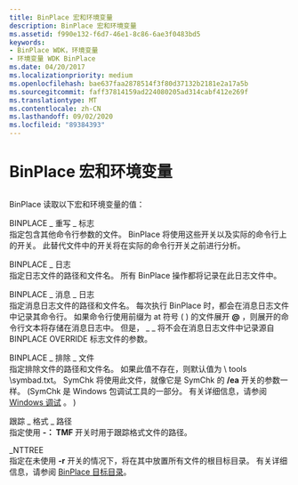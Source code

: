 ```yaml
---
title: BinPlace 宏和环境变量
description: BinPlace 宏和环境变量
ms.assetid: f990e132-f6d7-46e1-8c86-6ae3f0483bd5
keywords:
- BinPlace WDK，环境变量
- 环境变量 WDK BinPlace
ms.date: 04/20/2017
ms.localizationpriority: medium
ms.openlocfilehash: bae637faa2878514f3f80d37132b2181e2a17a5b
ms.sourcegitcommit: faff37814159ad224080205ad314cabf412e269f
ms.translationtype: MT
ms.contentlocale: zh-CN
ms.lasthandoff: 09/02/2020
ms.locfileid: "89384393"
---
```

# <a name="binplace-macros-and-environment-variables"></a>BinPlace 宏和环境变量


## <span id="ddk_binplace_environment_variables_tools"></span><span id="DDK_BINPLACE_ENVIRONMENT_VARIABLES_TOOLS"></span>


BinPlace 读取以下宏和环境变量的值：

<span id="BINPLACE_OVERRIDE_FLAGS"></span><span id="binplace_override_flags"></span>BINPLACE \_ 重写 \_ 标志  
指定包含其他命令行参数的文件。 BinPlace 将使用这些开关以及实际的命令行上的开关。 此替代文件中的开关将在实际的命令行开关之前进行分析。

<span id="________BINPLACE_LOG_______"></span><span id="________binplace_log_______"></span> BINPLACE \_ 日志   
指定日志文件的路径和文件名。 所有 BinPlace 操作都将记录在此日志文件中。

<span id="BINPLACE_MESSAGE_LOG"></span><span id="binplace_message_log"></span>BINPLACE \_ 消息 \_ 日志  
指定消息日志文件的路径和文件名。 每次执行 BinPlace 时，都会在消息日志文件中记录其命令行。 如果命令行使用前缀为 at 符号 ( ) 的文件展开 **@** ，则展开的命令行文本将存储在消息日志中。 但是， \_ \_ 将不会在消息日志文件中记录源自 BINPLACE OVERRIDE 标志文件的参数。

<span id="BINPLACE_EXCLUDE_FILE"></span><span id="binplace_exclude_file"></span>BINPLACE \_ 排除 \_ 文件  
指定排除文件的路径和文件名。 如果此值不存在，则默认值为 \\ tools \\symbad.txt。 SymChk 将使用此文件，就像它是 SymChk 的 **/ea** 开关的参数一样。  (SymChk 是 Windows 包调试工具的一部分。 有关详细信息，请参阅 [Windows 调试](../debugger/index.md) 。 ) 

<span id="TRACE_FORMAT_PATH"></span><span id="trace_format_path"></span>跟踪 \_ 格式 \_ 路径  
指定使用 **-： TMF** 开关时用于跟踪格式文件的路径。

<span id="_________NTTREE_______"></span><span id="_________nttree_______"></span>\_NTTREE   
指定在未使用 **-r** 开关的情况下，将在其中放置所有文件的根目标目录。 有关详细信息，请参阅 [BinPlace 目标目录](binplace-destination-directories.md)。

 

